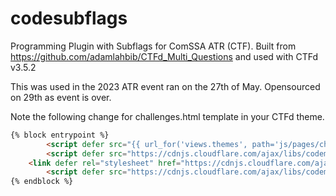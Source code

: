 # codesubflags
Programming Plugin with Subflags for ComSSA ATR (CTF).
Built from https://github.com/adamlahbib/CTFd_Multi_Questions and used with CTFd v3.5.2

This was used in the 2023 ATR event ran on the 27th of May.
Opensourced on 29th as event is over.

Note the following change for challenges.html template in your CTFd theme.
```html
{% block entrypoint %}
        <script defer src="{{ url_for('views.themes', path='js/pages/challenges.js') }}"></script>
        <script defer src="https://cdnjs.cloudflare.com/ajax/libs/codemirror/6.65.7/codemirror.min.js" integrity="sha512-8RnEqURPUc5aqFEN04aQEiPlSAdE0jlFS/9iGgUyNtwFnSKCXhmB6ZTNl7LnDtDWKabJIASzXrzD0K+LYexU9g==" crossorigin="anonymous" referrerpolicy="no-referrer"></script>
    <link defer rel="stylesheet" href="https://cdnjs.cloudflare.com/ajax/libs/codemirror/6.65.7/codemirror.min.css" integrity="sha512-uf06llspW44/LZpHzHT6qBOIVODjWtv4MxCricRxkzvopAlSWnTf6hpZTFxuuZcuNE9CBQhqE0Seu1CoRk84nQ==" crossorigin="anonymous" referrerpolicy="no-referrer" />
        <script defer src="https://cdnjs.cloudflare.com/ajax/libs/codemirror/6.65.7/mode/python/python.min.js" integrity="sha512-2M0GdbU5OxkGYMhakED69bw0c1pW3Nb0PeF3+9d+SnwN1ryPx3wiDdNqK3gSM7KAU/pEV+2tFJFbMKjKAahOkQ==" crossorigin="anonymous" referrerpolicy="no-referrer"></script>
{% endblock %}
```
